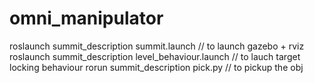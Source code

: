 # omni_manipulator
roslaunch summit_description summit.launch // to launch gazebo + rviz
roslaunch summit_description level_behaviour.launch // to lauch target locking behaviour
rorun summit_description pick.py // to pickup the obj

